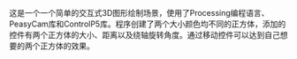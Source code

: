 这是一个一个简单的交互式3D图形绘制场景，使用了Processing编程语言、PeasyCam库和ControlP5库。程序创建了两个大小颜色均不同的正方体，添加的控件有两个正方体的大小、距离以及绕轴旋转角度。通过移动控件可以达到自己想要的两个正方体的效果。
